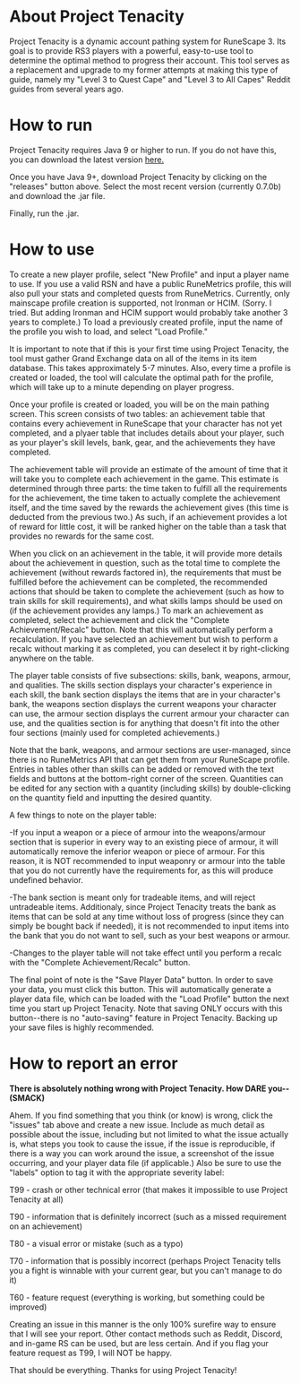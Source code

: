 # About Project Tenacity
Project Tenacity is a dynamic account pathing system for RuneScape 3. Its goal is to provide RS3 players with a powerful, easy-to-use tool to determine the optimal method to progress their account. This tool serves as a replacement and upgrade to my former attempts at making this type of guide, namely my "Level 3 to Quest Cape" and "Level 3 to All Capes" Reddit guides from several years ago.

# How to run
Project Tenacity requires Java 9 or higher to run. If you do not have this, you can download the latest version [here.](https://jdk.java.net/11/)

Once you have Java 9+, download Project Tenacity by clicking on the "releases" button above. Select the most recent version (currently 0.7.0b) and download the .jar file.

Finally, run the .jar.

# How to use
To create a new player profile, select "New Profile" and input a player name to use. If you use a valid RSN and have a public RuneMetrics profile, this will also pull your stats and completed quests from RuneMetrics. Currently, only mainscape profile creation is supported, not Ironman or HCIM. (Sorry. I tried. But adding Ironman and HCIM support would probably take another 3 years to complete.) To load a previously created profile, input the name of the profile you wish to load, and select "Load Profile."

It is important to note that if this is your first time using Project Tenacity, the tool must gather Grand Exchange data on all of the items in its item database. This takes approximately 5-7 minutes. Also, every time a profile is created or loaded, the tool will calculate the optimal path for the profile, which will take up to a minute depending on player progress.

Once your profile is created or loaded, you will be on the main pathing screen. This screen consists of two tables: an achievement table that contains every achievement in RuneScape that your character has not yet completed, and a plyaer table that includes details about your player, such as your player's skill levels, bank, gear, and the achievements they have completed.

The achievement table will provide an estimate of the amount of time that it will take you to complete each achievement in the game. This estimate is determined through three parts: the time taken to fulfill all the requirements for the achievement, the time taken to actually complete the achievement itself, and the time saved by the rewards the achievement gives (this time is deducted from the previous two.) As such, if an achievement provides a lot of reward for little cost, it will be ranked higher on the table than a task that provides no rewards for the same cost.

When you click on an achievement in the table, it will provide more details about the achievement in question, such as the total time to complete the achievement (without rewards factored in), the requirements that must be fulfilled before the achievement can be completed, the recommended actions that should be taken to complete the achievement (such as how to train skills for skill requirements), and what skills lamps should be used on (if the achievement provides any lamps.) To mark an achievement as completed, select the achievement and click the "Complete Achievement/Recalc" button. Note that this will automatically perform a recalculation. If you have selected an achievement but wish to perform a recalc without marking it as completed, you can deselect it by right-clicking anywhere on the table.

The player table consists of five subsections: skills, bank, weapons, armour, and qualities. The skills section displays your character's experience in each skill, the bank section displays the items that are in your character's bank, the weapons section displays the current weapons your character can use, the armour section displays the current armour your character can use, and the qualities section is for anything that doesn't fit into the other four sections (mainly used for completed achievements.)

Note that the bank, weapons, and armour sections are user-managed, since there is no RuneMetrics API that can get them from your RuneScape profile. Entries in tables other than skills can be added or removed with the text fields and buttons at the bottom-right corner of the screen. Quantities can be edited for any section with a quantity (including skills) by double-clicking on the quantity field and inputting the desired quantity.

A few things to note on the player table: 

 -If you input a weapon or a piece of armour into the weapons/armour section that is superior in every way to an existing piece of armour, it will automatically remove the inferior weapon or piece of armour. For this reason, it is NOT recommended to input weaponry or armour into the table that you do not currently have the requirements for, as this will produce undefined behavior.
 
 -The bank section is meant only for tradeable items, and will reject untradeable items. Additionaly, since Project Tenacity treats the bank as items that can be sold at any time without loss of progress (since they can simply be bought back if needed), it is not recommended to input items into the bank that you do not want to sell, such as your best weapons or armour.
 
 -Changes to the player table will not take effect until you perform a recalc with the "Complete Achievement/Recalc" button.
 
The final point of note is the "Save Player Data" button. In order to save your data, you must click this button. This will automatically generate a player data file, which can be loaded with the "Load Profile" button the next time you start up Project Tenacity. Note that saving ONLY occurs with this button--there is no "auto-saving" feature in Project Tenacity. Backing up your save files is highly recommended.

# How to report an error
**There is absolutely nothing wrong with Project Tenacity. How DARE you-- (SMACK)**

Ahem. If you find something that you think (or know) is wrong, click the "issues" tab above and create a new issue. Include as much detail as possible about the issue, including but not limited to what the issue actually is, what steps you took to cause the issue, if the issue is reproducible, if there is a way you can work around the issue, a screenshot of the issue occurring, and your player data file (if applicable.) Also be sure to use the "labels" option to tag it with the appropriate severity label:

T99 - crash or other technical error (that makes it impossible to use Project Tenacity at all)

T90 - information that is definitely incorrect (such as a missed requirement on an achievement)

T80 - a visual error or mistake (such as a typo)

T70 - information that is possibly incorrect (perhaps Project Tenacity tells you a fight is winnable with your current gear, but you can't manage to do it)

T60 - feature request (everything is working, but something could be improved)

Creating an issue in this manner is the only 100% surefire way to ensure that I will see your report. Other contact methods such as Reddit, Discord, and in-game RS can be used, but are less certain. And if you flag your feature request as T99, I will NOT be happy.

That should be everything. Thanks for using Project Tenacity!
